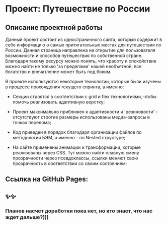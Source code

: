 # Проект: Путешествие по России

## Описание проектной работы

Данный проект состоит из одностраничного сайта, который содержит в себе информацию о самых притягательных местах для путешествия по России. Данная страница направлена на открытие для пользователя возможности и способов путешествия по собственной стране. Благодаря такому ресурсу можно понять, что красоту и спокойствие можно найти не только 'за пределами' нашей необъятной, все богатство и впечатление может быть под боком.

В проекте используются некоторые технологии, которые были изучены в процессе прохождения текущего спринта, а именно:

- Секции строятся в соответствии с grid и flex технологиями, чтобы помочь реализовать адаптивную верстку;

- Проект максимально приближен к адаптивности и 'резиновости' - отсутствуют строгие размеры использованы медиа-запросы в точках перелома;

- Код приведен в порядок благодаря организации файлов по методологии БЭМ, а именно - по Nested структуре;

- На сайте применены анимации и трансформации, которые реализованы через CSS. Тут можно найти плавную смену прозрачности через псевдоклассы, ссылки меняют свою прозрачность в соответствии со своим состоянием;

## Ссылка на GitHub Pages:

## ✨✨

### Планов насчет доработки пока нет, но кто знает, что нас ждет дальше?)))
